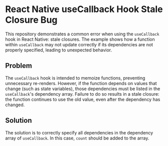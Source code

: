 # React Native useCallback Hook Stale Closure Bug

This repository demonstrates a common error when using the `useCallback` hook in React Native: stale closures.  The example shows how a function within `useCallback` may not update correctly if its dependencies are not properly specified, leading to unexpected behavior.

## Problem

The `useCallback` hook is intended to memoize functions, preventing unnecessary re-renders.  However, if the function depends on values that change (such as state variables), those dependencies must be listed in the `useCallback`'s dependency array.  Failure to do so results in a stale closure: the function continues to use the old value, even after the dependency has changed.

## Solution

The solution is to correctly specify all dependencies in the dependency array of `useCallback`.  In this case, `count` should be added to the array.